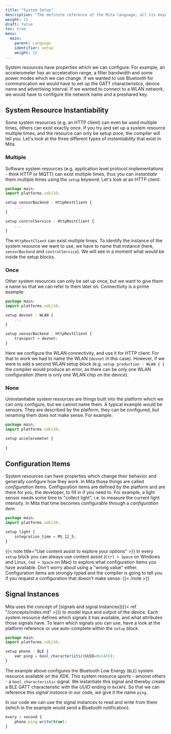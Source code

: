 ```yaml
---
title: "System Setup"
description: "The definite reference of the Mita language; all its keywords, constructs and tricks."
weight: 15
draft: false
toc: true
menu:
  main:
    parent: Language
    identifier: setup
    weight: 15
---
```


System resources have properties which we can configure.
For example, an accelerometer has an acceleration range, a filter bandwidth and some power modes which we can change.
If we wanted to use Bluetooth for communication we would have to set up the GATT characteristics, device name and advertising interval.
If we wanted to connect to a WLAN network, we would have to configure the network name and a preshared key.
 
## System Resource Instantiability
Some system resources (e.g. an HTTP client) can even be used multiple times, others can exist exactly once.
If you try and set up a system resource multiple times, and the resource can only be setup once, the compiler will tell you.
Let's look at the three different types of _instantiability_ that exist in Mita.

### Multiple
Software system resources (e.g. application level protocol implementations - think HTTP or MQTT) can exist multiple times,
thus you can _instantiate_ them multiple times using the `setup` keyword. Let's look at an HTTP client:
```TypeScript
package main;
import platforms.xdk110;

setup sensorBackend : HttpRestClient {
	...
}

setup controlService : HttpRestClient {
	...
}
```
The `HttpRestClient` can exist multiple times.
To identify the instance of the system resource we want to use, we have to name that instance (here, `sensorBackend` and `controlService`).
We will see in a moment what would be inside the setup blocks.

### Once
Other system resources can only be set up once, but we want to give them a name so that we can refer to them later on.
Connectivity is a prime example:
```TypeScript
package main;
import platforms.xdk110;

setup devnet : WLAN {
	...
}

setup sensorBackend : HttpRestClient {
	transport = devnet;
}
```
Here we configure the WLAN connectivity, and use it for HTTP client. For that to work we had to name the WLAN (`devnet` in this case).
However, if we were to add a second WLAN setup block (e.g. `setup production : WLAN { }` the compiler would produce an error, as there can be only one WLAN configuration (there is only one WLAN chip on the device). 

### None
Uninstantiable system resources are things built into the platform which we can only configure, but we cannot name them.
A typical example would be sensors. They are described by the platform, they can be configured, but renaming them does not make sense.
For example:
```TypeScript
package main;
import platforms.xdk110;

setup accelerometer {
	
}
```

## Configuration Items
System resources can have properties which change their behavior and generally configure how they work.
In Mita those things are called _configuration items_.
Configuration items are defined by the platform and are there for you, the developer, to fill in if you need to.
For example, a light sensor needs some time to "collect light", i.e. to measure the current light intensity.
In Mita that time becomes configurable through a _configuration item_:
```TypeScript
package main;
import platforms.xdk110;

setup light {
	integration_time = MS_12_5;
}
```

{{< note title="Use content assist to explore your options" >}}
In every `setup` block you can always use content assist (`Ctrl + Space` on Windows and Linux, `Cmd + Space` on Mac) to explore what configuration items you have available.
Don't worry about using a "wrong value" either. Configuration items are strongly typed and the compiler is going to tell you if you request a configuration that doesn't make sense.
{{< /note >}}

## Signal Instances
Mita uses the concept of [signals and signal instances]({{< ref "/concepts/index.md" >}}) to model input and output of the device.
Each system resource defines which signals it has available, and what attributes those signals have.
To learn which signals you can use, have a look at the platform reference or use auto-complete within the `setup` block.

```TypeScript
package main;
import platforms.xdk110;

setup phone : BLE {
	var ping = bool_characteristic(UUID=0xCAFE);
}
```

The example above configures the Bluetooth Low Energy (`BLE`) system resource available on the XDK. This system resource sports - amonst others - a `bool_characteristic` signal.
We instantiate this signal and thereby create a BLE GATT characteristic with the _UUID_ ending in `0xCAFE`. So that we can reference this _signal instance_ in our code, we give it the name `ping`.

In our code we can use the signal instances to read and write from them (which in the example would send a Bluetooth notification):
```TypeScript
every 1 second {
	phone.ping.write(true);
}
```
